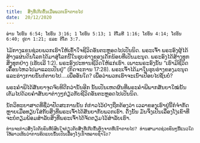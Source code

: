 ```yaml
---
title:  ສິ່ງທີ່ເກີດຂຶ້ນເມື່ອພວກເຮົາຕາຍໄປ
date:  20/12/2020
---
```


`ອ່ານ ໂຢຮັນ 6:54; ໂຢຮັນ 3:16; 1 ໂຢຮັນ 5:13; 1 ຕີໂມທີ 1:16; ໂຢຮັນ 4:14; ໂຢຮັນ 6:40; ຢູດາ 1:21; ແລະ ຕີໂຕ 3:7.`

ໄມ້ກາງແຂນຊ່ວຍພວກເຮົາໃຫ້ເຂົ້າໃຈຊີວິດອັນຕະຫຼອດໄປເປັນນິດ. ພຣະເຈົ້າ ພຣະອົງຜູ້ໄດ້ສ້າງແຜ່ນດິນໂລກໄດ້ມາສູ່ໂລກນີ້ໃນຮູບຮ່າງຂອງເດັກນ້ອຍທີ່ເປັນມະນຸດ. ພຣະອົງໄດ້ສ້າງທຸກສິ່ງທຸກຢ່າງ (ເຮັບເລີ 1:2). ພຣະອົງປະທານຊີວິດໃຫ້ແກ່ເຮົາ. ເພາະພຣະອົງນັ້ນ “ເຮົາມີຊີວິດເຄືື່ອນໄຫວໄປມາແລະເປັນຢູ່” (ກິດຈະການ 17:28). ພຣະເຈົ້າໄດ້ມາໃນຮູບຮ່າງຂອງມະນຸດແລະຮ່າງກາຍນັ້ນກໍຕາຍໄປ....ເພື່ອອັນໃດ? ເພື່ອວ່າພວກເຮົາຈະເນົ່າເປື່ອຍໄປຊັ້ນບໍ່?

ພຣະຄຳພີໄດ້ສັນຍາຈຸດຈົບທີດີກວ່ານັ້ນອີກ ນັ້ນເປັນເຫດຜົນທີ່ພຣະຄຳພີພາກສັນຍາໃໝ່ນັ້ນເຕັມໄປດ້ວຍຄຳສັນຍາຕ່າງໆກ່ຽວກັບຊີວິດອັນຕະຫຼອດໄປເປັນນິດ.

ນັກວິທະຍາສາດທີ່ຊື່ວ່າປັດສະການນັ້ນ ກໍກ່າວໄວ້ຢ່າງຖືກຕ້ອງວ່າ ເວລາຂອງເຮົາຢູ່ນີ້ກໍຈຳກັດຫຼາຍເມື່ອທຽບໃສ່ກັບສິ່ງທີ່ພຣະເຈົ້າໄດ້ສັນຍາກັບພວກເຮົາ. ດັ່ງນັ້ນ ມັນຈຶ່ງເປັນເລື່ອງໂງ່ເຂົາທີ່ຈະບໍ່ຕຽມພ້ອມສຳລັບສິ່ງທີ່ພຣະເຈົ້າໄດ້ຈັດຕຽມໄວ້ສຳລັບເຮົາ.

`ທ່ານຈະກ່າວສິ່ງໃດກັບຄົນທີ່ບໍ່ສົນໃຈກ່ຽວກັບສິ່ງທີ່ເກີດຂຶ້ນຫຼັງຈາກທີ່ເຂົາຕາຍໄປ? ທ່ານສາມາດຊ່ວຍຄົນໆນີ້ແນວໃດ ໃຫ້ລາວເຫັນວ່າການຄິດແບບນັ້ນເປັນເລື່ອງໂງ່ເຂົາຫລາຍຊໍ່າໃດ?`